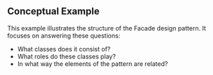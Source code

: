 ## Conceptual Example

This example illustrates the structure of the Facade design pattern. It focuses on answering these questions:

- What classes does it consist of?
- What roles do these classes play?
- In what way the elements of the pattern are related?

